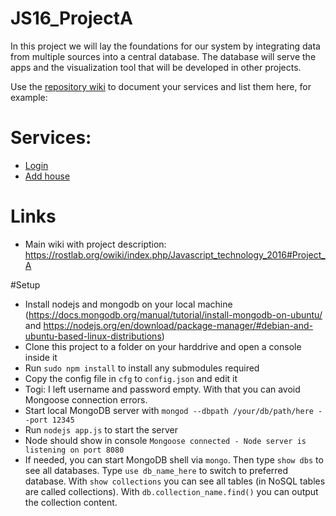 # JS16_ProjectA
In this project we will lay the foundations for our system by integrating data from multiple sources into a central database. The database will serve the apps and the visualization tool that will be developed in other projects.


Use the [repository wiki](https://github.com/Rostlab/JS16_ProjectA/wiki/) to document your services and list them here, for example:

# Services:
  - [Login](https://github.com/Rostlab/JS16_ProjectA/wiki/Login)
  - [Add house](https://github.com/Rostlab/JS16_ProjectA/wiki/Add-house)


# Links

  - Main wiki with project description: https://rostlab.org/owiki/index.php/Javascript_technology_2016#Project_A

#Setup
* Install nodejs and mongodb on your local machine (https://docs.mongodb.org/manual/tutorial/install-mongodb-on-ubuntu/ and https://nodejs.org/en/download/package-manager/#debian-and-ubuntu-based-linux-distributions)
* Clone this project to a folder on your harddrive and open a console inside it
* Run `sudo npm install` to install any submodules required
* Copy the config file in `cfg` to `config.json` and edit it
* Togi: I left username and password empty. With that you can avoid Mongoose connection errors.
* Start local MongoDB server with `mongod --dbpath /your/db/path/here --port 12345`
* Run `nodejs app.js` to start the server
* Node should show in console `Mongoose connected - Node server is listening on port 8080`
* If needed, you can start MongoDB shell via `mongo`. Then type `show dbs` to see all databases. Type `use db_name_here` to switch to preferred database. With `show collections` you can see all tables (in NoSQL tables are called collections). With `db.collection_name.find()` you can output the collection content.
